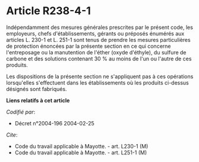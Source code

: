 # Article R238-4-1

Indépendamment des mesures générales prescrites par le présent code, les employeurs, chefs d'établissements, gérants ou
préposés énumérés aux articles L. 230-1 et L. 251-1 sont tenus de prendre les mesures particulières de protection énoncées
par la présente section en ce qui concerne l'entreposage ou la manutention de l'éther (oxyde d'éthyle), du sulfure de carbone
et des solutions contenant 30 % au moins de l'un ou l'autre de ces produits.

Les dispositions de la présente section ne s'appliquent pas à ces opérations lorsqu'elles s'effectuent dans les
établissements où les produits ci-dessus désignés sont fabriqués.

**Liens relatifs à cet article**

_Codifié par_:

  - Décret n°2004-196 2004-02-25

_Cite_:

  - Code du travail applicable à Mayotte. - art. L230-1 (M)
  - Code du travail applicable à Mayotte. - art. L251-1 (M)
